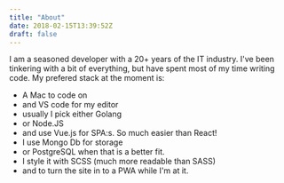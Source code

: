 ```yaml
---
title: "About"
date: 2018-02-15T13:39:52Z
draft: false
---
```

I am a seasoned developer with a 20+ years of the IT industry. I've been tinkering with a bit of everything, but have spent most of my time writing code. My prefered stack at the moment is:

- A Mac to code on
- and VS code for my editor
- usually I pick either Golang 
- or Node.JS 
- and use Vue.js for SPA:s. So much easier than React!
- I use Mongo Db for storage
- or PostgreSQL when that is a better fit.
- I style it with SCSS (much more readable than SASS)
- and to turn the site in to a PWA while I'm at it.